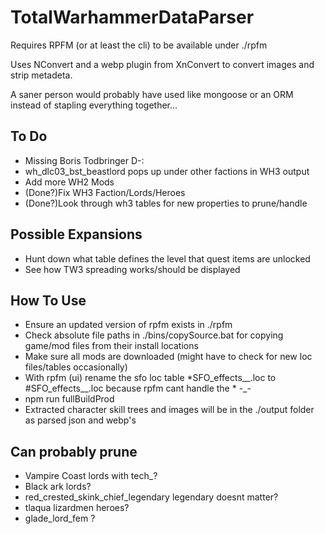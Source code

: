 # TotalWarhammerDataParser
 
Requires RPFM (or at least the cli) to be available under ./rpfm

Uses NConvert and a webp plugin from XnConvert to convert images and strip metadeta.

A saner person would probably have used like mongoose or an ORM instead of stapling everything together...

## To Do
- Missing Boris Todbringer D-:
- wh_dlc03_bst_beastlord pops up under other factions in WH3 output
- Add more WH2 Mods
- (Done?)Fix WH3 Faction/Lords/Heroes
- (Done?)Look through wh3 tables for new properties to prune/handle

## Possible Expansions
- Hunt down what table defines the level that quest items are unlocked
- See how TW3 spreading works/should be displayed

## How To Use
- Ensure an updated version of rpfm exists in ./rpfm
- Check absolute file paths in ./bins/copySource.bat for copying game/mod files from their install locations
- Make sure all mods are downloaded (might have to check for new loc files/tables occasionally)
- With rpfm (ui) rename the sfo loc table *SFO_effects__.loc to #SFO_effects__.loc because rpfm cant handle the * -_-
- npm run fullBuildProd
- Extracted character skill trees and images will be in the ./output folder as parsed json and webp's

## Can probably prune
- Vampire Coast lords with tech_?
- Black ark lords?
- red_crested_skink_chief_legendary legendary doesnt matter?
- tlaqua lizardmen heroes?
- glade_lord_fem ?
